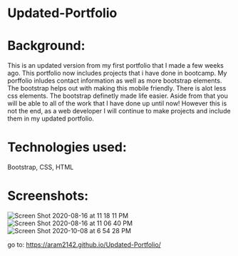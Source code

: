 # Updated-Portfolio

# Background:

This is an updated version from my first portfolio that I made a few weeks ago. This portfolio now includes projects that i have done in bootcamp. My porffolio inludes contact information as well as more bootstrap elements. The bootstrap helps out with making this mobile friendly. There is alot less css elements. The bootstrap definetly made life easier. Aside from that you will be able to all of the work that I have done up until now! However this is not the end, as a web developer I will continue to make projects and include them in my updated portfolio.

# Technologies used:

Bootstrap,
CSS,
HTML


# Screenshots:

![Screen Shot 2020-08-16 at 11 18 11 PM](https://user-images.githubusercontent.com/65634748/90354326-fd317280-e016-11ea-85cc-a11979b268e4.png)
![Screen Shot 2020-08-16 at 11 06 40 PM](https://user-images.githubusercontent.com/65634748/90354002-e4748d00-e015-11ea-9076-c428beb5f043.png)
![Screen Shot 2020-10-08 at 6 54 28 PM](https://user-images.githubusercontent.com/65634748/95521554-d00a9c00-0997-11eb-9dc5-9987e74c14a9.png)


go to: https://aram2142.github.io/Updated-Portfolio/
